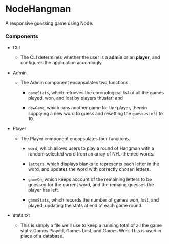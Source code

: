 # NodeHangman
A responsive guessing game using Node.


### Components

* CLI

  * The CLI determines whether the user is a **admin** or an **player**, and configures the application accordingly.

* Admin

  * The Admin component encapsulates two functions.

    * `gameStats`, which retrieves the chronological list of all the games played, won, and lost by players thusfar; and

    * `newGame`, which runs another game for the player, therein supplying a new word to guess and resetting the `guessesLeft` to 10.


* Player

  * The Player component encapsulates four functions.

  	* `word`, which allows users to play a round of Hangman with a random selected word from an array of NFL-themed words.

  	* `letters`, which displays blanks to represents each letter in the word, and updates the word with correctly chosen letters.

  	* `gameOn`, which keeps account of the remaining letters to be guessed for the current word, and the remaing guesses the player has left.

  	* `gameStats`, which records the number of games won, lost, and played, updating the stats at end of each game round.



* stats.txt

  * This is simply a file we'll use to keep a running total of all the game stats: Games Played, Games Lost, and Games Won. This is used in place of a database.
